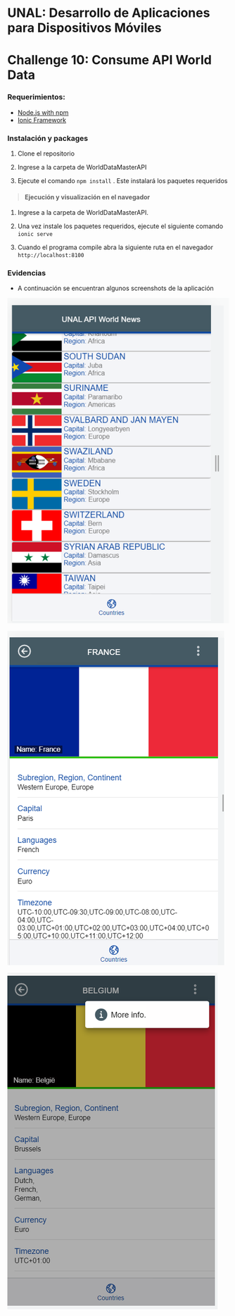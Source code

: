 # UNAL: Desarrollo de Aplicaciones para Dispositivos Móviles
# Challenge 10: Consume API World Data 

### Requerimientos:

- [Node.js with npm](https://nodejs.org/en/download/)
- [Ionic Framework](https://ionicframework.com/)

### Instalación y packages 

1. Clone el repositorio

2. Ingrese a la carpeta de WorldDataMasterAPI

3. Ejecute el comando `npm install` . Este instalará los paquetes requeridos 

> #### Ejecución y visualización en el navegador

1. Ingrese a la carpeta de WorldDataMasterAPI.

2. Una vez instale los paquetes requeridos, ejecute el siguiente comando `ionic serve`

3. Cuando el programa compile abra la siguiente ruta en el navegador `http://localhost:8100`

### Evidencias 

- A continuación se encuentran algunos screenshots de la aplicación

![Evidencia #1](images/ima1.png)

![Evidencia #2](images/ima2.png)

![Evidencia #3](images/ima3.png)
